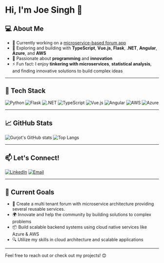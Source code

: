 # Hi, I'm Joe Singh 👋  

## 💻 About Me
- 🔭 Currently working on a [microservice-based forum app](https://github.com/gurjotsandher/forum-microservices)
- 🌱 Exploring and building with **TypeScript**, **Vue.js**, **Flask**, **.NET**, **Angular**, **Azure**, and **AWS**
- 💪 Passionate about **programming** and **innovation**
- ⚡ Fun fact: I enjoy **tinkering with microservices**, **statistical analysis**, and finding innovative solutions to build complex ideas

---

## 🚀 Tech Stack
![Python](https://img.shields.io/badge/Python-3776AB?style=for-the-badge&logo=python&logoColor=white)
![Flask](https://img.shields.io/badge/Flask-000000?style=for-the-badge&logo=flask&logoColor=white)
![.NET](https://img.shields.io/badge/.NET-512BD4?style=for-the-badge&logo=dotnet&logoColor=white)
![TypeScript](https://img.shields.io/badge/TypeScript-3178C6?style=for-the-badge&logo=typescript&logoColor=white)
![Vue.js](https://img.shields.io/badge/Vue.js-4FC08D?style=for-the-badge&logo=vue.js&logoColor=white)
![Angular](https://img.shields.io/badge/Angular-DD0031?style=for-the-badge&logo=angular&logoColor=white)
![AWS](https://img.shields.io/badge/AWS-232F3E?style=for-the-badge&logo=amazon-aws&logoColor=white)
![Azure](https://img.shields.io/badge/Azure-0078D7?style=for-the-badge&logo=microsoft-azure&logoColor=white)

---

## 📈 GitHub Stats
![Gurjot's GitHub stats](https://github-readme-stats.vercel.app/api?username=gurjotsandher&show_icons=true&theme=dark&hide_title=true&count_private=true&include_all_commits=true)
![Top Langs](https://github-readme-stats.vercel.app/api/top-langs/?username=gurjotsandher&layout=compact&theme=dark&langs_count=6)

---

## 📫 Let's Connect!
[![LinkedIn](https://img.shields.io/badge/LinkedIn-0077B5?style=for-the-badge&logo=linkedin&logoColor=white)](https://linkedin.com/in/joe-singh-developer)
[![Email](https://img.shields.io/badge/Email-D14836?style=for-the-badge&logo=gmail&logoColor=white)](mailto:joesingh144@gmail.com)

---

## 🎯 Current Goals
- 🚀 Create a multi tenant forum with microservice architecture providing several reusable services.
- 🌍 Innovate and help the community by building solutions to complex problems
- 📦 Build scalable backend systems using cloud native services like Azure & AWS
- 🔍 Utilize my skills in cloud architecture and scalable applications

---

Feel free to reach out or check out my projects! 😊
